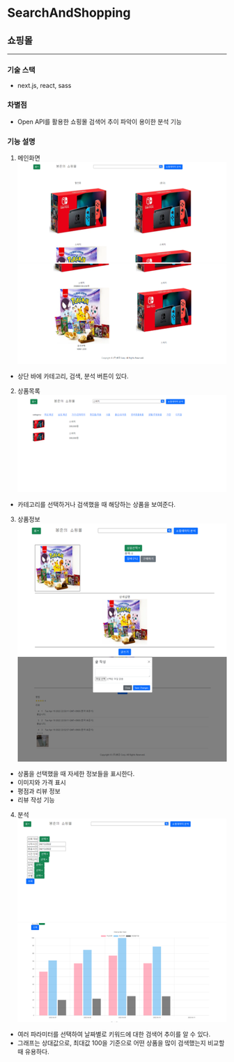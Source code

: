# SearchAndShopping
## 쇼핑몰
----
### 기술 스택
- next.js, react, sass
### 차별점
- Open API를 활용한 쇼핑몰 검색어 추이 파악이 용이한 분석 기능

### 기능 설명
1. 메인화면
![image](./assets/next_%EB%A9%94%EC%9D%B8.png)
![image](./assets/next_%EB%A9%94%EC%9D%B82.png)
- 상단 바에 카테고리, 검색, 분석 버튼이 있다.

2. 상품목록
![image](./assets/next_%EC%A0%9C%ED%92%88%EB%AA%A9%EB%A1%9D.png)
- 카테고리를 선택하거나 검색했을 때 해당하는 상품을 보여준다.

3. 상품정보
![image](./assets/next_%EC%A0%9C%ED%92%881.png)
![image](./assets/next_%EC%A0%9C%ED%92%882.png)
- 상품을 선택했을 때 자세한 정보들을 표시한다.
- 이미지와 가격 표시
- 평점과 리뷰 정보
- 리뷰 작성 기능

4. 분석
![image](./assets/next_%EB%B6%84%EC%84%9D_%EC%A1%B0%ED%9A%8C%EC%A0%84.png)
![image](./assets/next_%EB%B6%84%EC%84%9D_%EC%A1%B0%ED%9A%8C%ED%9B%84.png)
- 여러 파라미터를 선택하여 날짜별로 키워드에 대한 검색어 추이를 알 수 있다.
- 그래프는 상대값으로, 최대값 100을 기준으로 어떤 상품을 많이 검색했는지 비교할 때 유용하다.